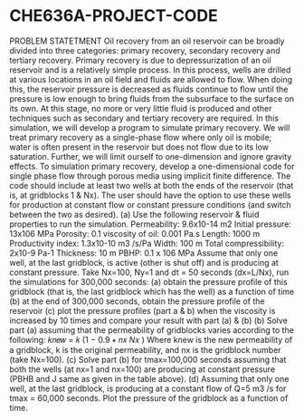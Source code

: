 # CHE636A-PROJECT-CODE
PROBLEM STATETMENT
Oil recovery from an oil reservoir can be broadly divided into three categories:
primary recovery, secondary recovery and tertiary recovery. Primary recovery is due to
depressurization of an oil reservoir and is a relatively simple process. In this process, wells are drilled
at various locations in an oil field and fluids are allowed to flow. When doing this, the reservoir
pressure is decreased as fluids continue to flow until the pressure is low enough to bring fluids from
the subsurface to the surface on its own. At this stage, no more or very little fluid is produced and other
techniques such as secondary and tertiary recovery are required. In this simulation, we will develop a
program to simulate primary recovery. We will treat primary recovery as a single-phase flow where
only oil is mobile; water is often present in the reservoir but does not flow due to its low saturation.
Further, we will limit ourself to one-dimension and ignore gravity effects.
To simulation primary recovery, develop a one-dimensional code for single phase flow through porous
media using implicit finite difference. The code should include at least two wells at both the ends of
the reservoir (that is, at gridblocks 1 & Nx). The user should have the option to use these wells for
production at constant flow or constant pressure conditions (and switch between the two as desired).
(a) Use the following reservoir & fluid properties to run the simulation.
Permeability: 9.6x10-14 m2
Initial pressure: 13x106 MPa
Porosity: 0.1 viscosity of oil: 0.001 Pa.s
Length: 1000 m Productivity index: 1.3x10-10 m3
/s/Pa
Width: 100 m Total compressibility: 2x10-9 Pa-1
Thickness: 10 m PBHP: 0.1 x 106 MPa
Assume that only one well, at the last gridblock, is active (other is shut off) and is producing at constant
pressure. Take Nx=100, Ny=1 and dt = 50 seconds (dx=L/Nx), run the simulations for 300,000
seconds: (a) obtain the pressure profile of this gridblock (that is, the last gridblock which has the well)
as a function of time (b) at the end of 300,000 seconds, obtain the pressure profile of the reservoir (c)
plot the pressure profiles (part a & b) when the viscosity is increased by 10 times and compare your
result with part (a) & (b)
(b) Solve part (a) assuming that the permeability of gridblocks varies according to the following:
𝑘𝑛𝑒𝑤 = 𝑘 (1 − 0.9 ∗
𝑛𝑥
𝑁𝑥
)
Where knew is the new permeability of a gridblock, k is the original permeability, and nx is the gridblock
number (take Nx=100).
(c) Solve part (b) for tmax=100,000 seconds assuming that both the wells (at nx=1 and nx=100) are
producing at constant pressure (PBHB and J same as given in the table above).
(d) Assuming that only one well, at the last gridblock, is producing at a constant flow of Q=5 m3
/s for
tmax = 60,000 seconds. Plot the pressure of the gridblock as a function of time.
